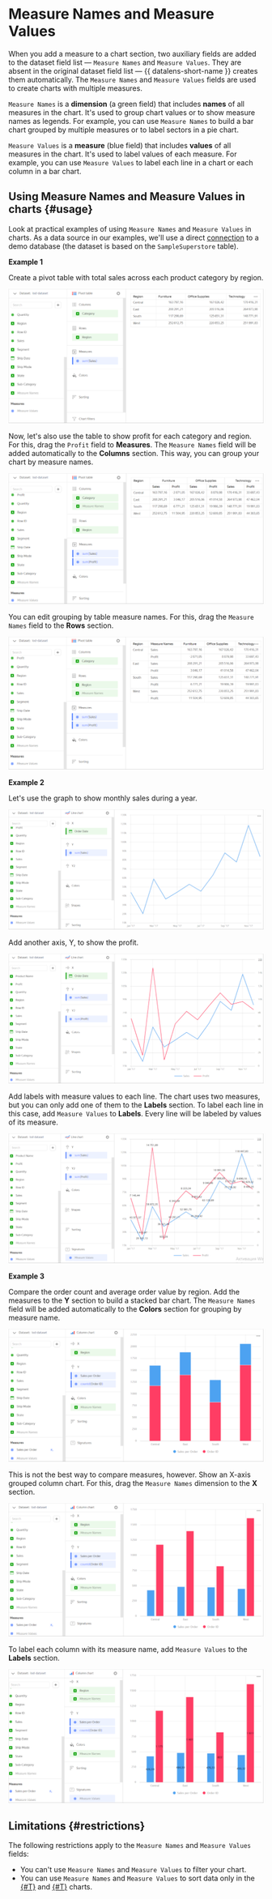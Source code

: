# Measure Names and Measure Values

When you add a measure to a chart section, two auxiliary fields are added to the dataset field list — `Measure Names` and `Measure Values`. They are absent in the original dataset field list — {{ datalens-short-name }} creates them automatically. The `Measure Names` and `Measure Values` fields are used to create charts with multiple measures.

`Measure Names` is a **dimension** (a green field) that includes **names** of all measures in the chart. It's used to group chart values or to show measure names as legends.  For example, you can use `Measure Names` to build a bar chart grouped by multiple measures or to label sectors in a pie chart.

`Measure Values` is a **measure** (blue field) that includes **values** of all measures in the chart. It's used to label values of each measure. For example, you can use `Measure Values` to label each line in a chart or each column in a bar chart.

## Using Measure Names and Measure Values in charts {#usage}

Look at practical examples of using `Measure Names` and `Measure Values` in charts. As a data source in our examples, we'll use a direct [connection](../../quickstart.md#create-connection) to a demo database (the dataset is based on the `SampleSuperstore` table).

**Example 1**

Create a pivot table with total sales across each product category by region.

![image](../../../_assets/datalens/concepts/measure-names-1.png)

Now, let's also use the table to show profit for each category and region. For this, drag the `Profit` field to **Measures**. The `Measure Names` field will be added automatically to the **Columns** section. This way, you can group your chart by measure names.

![image](../../../_assets/datalens/concepts/measure-names-2.png)

You can edit grouping by table measure names. For this, drag the `Measure Names` field to the **Rows** section.

![image](../../../_assets/datalens/concepts/measure-names-3.png)

**Example 2**

Let's use the graph to show monthly sales during a year.

![image](../../../_assets/datalens/concepts/measure-values-1.png)

Add another axis, Y, to show the profit.

![image](../../../_assets/datalens/concepts/measure-values-2.png)

Add labels with measure values to each line.  The chart uses two measures, but you can only add one of them to the **Labels** section. To label each line in this case, add `Measure Values` to **Labels**. Every line will be labeled by values of its measure.

![image](../../../_assets/datalens/concepts/measure-values-3.png)

**Example 3**

Compare the order count and average order value by region. Add the measures to the **Y** section to build a stacked bar chart. The `Measure Names` field will be added automatically to the **Colors** section for grouping by measure name.

![image](../../../_assets/datalens/concepts/measure-names-4.png)

This is not the best way to compare measures, however. Show an X-axis grouped column chart. For this, drag the `Measure Names` dimension to the **X** section.

![image](../../../_assets/datalens/concepts/measure-names-5.png)

To label each column with its measure name, add `Measure Values` to the **Labels** section.

![image](../../../_assets/datalens/concepts/measure-names-6.png)

## Limitations {#restrictions}

The following restrictions apply to the `Measure Names` and `Measure Values` fields:

* You can't use `Measure Names` and `Measure Values` to filter your chart.
* You can use `Measure Names` and `Measure Values` to sort data only in the [{#T}](types.md#area-chart) and [{#T}](types.md#normalized-area-chart) charts.
